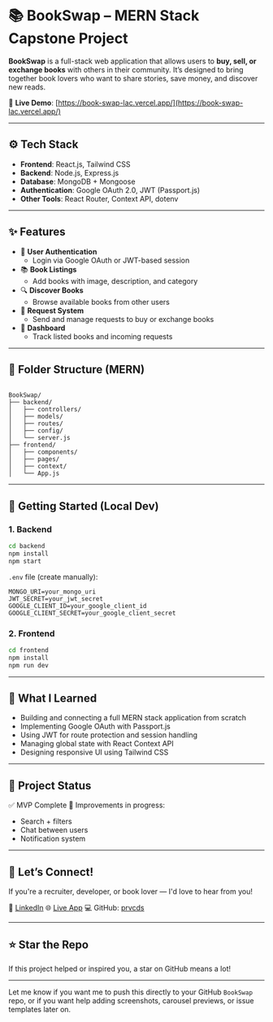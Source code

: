 # 📚 BookSwap – MERN Stack Capstone Project

**BookSwap** is a full-stack web application that allows users to **buy, sell, or exchange books** with others in their community. It’s designed to bring together book lovers who want to share stories, save money, and discover new reads.

🔗 **Live Demo**: [https://book-swap-lac.vercel.app/](https://book-swap-lac.vercel.app/)

---

## ⚙️ Tech Stack

- **Frontend**: React.js, Tailwind CSS  
- **Backend**: Node.js, Express.js  
- **Database**: MongoDB + Mongoose  
- **Authentication**: Google OAuth 2.0, JWT (Passport.js)  
- **Other Tools**: React Router, Context API, dotenv

---

## ✨ Features

- 🔐 **User Authentication**
  - Login via Google OAuth or JWT-based session
- 📚 **Book Listings**
  - Add books with image, description, and category
- 🔍 **Discover Books**
  - Browse available books from other users
- 🔄 **Request System**
  - Send and manage requests to buy or exchange books
- 🧾 **Dashboard**
  - Track listed books and incoming requests

---

## 📁 Folder Structure (MERN)

```

BookSwap/
├── backend/
│   ├── controllers/
│   ├── models/
│   ├── routes/
│   ├── config/
│   └── server.js
├── frontend/
│   ├── components/
│   ├── pages/
│   ├── context/
│   └── App.js

````

---

## 🚀 Getting Started (Local Dev)

### 1. Backend

```bash
cd backend
npm install
npm start
````

`.env` file (create manually):

```
MONGO_URI=your_mongo_uri
JWT_SECRET=your_jwt_secret
GOOGLE_CLIENT_ID=your_google_client_id
GOOGLE_CLIENT_SECRET=your_google_client_secret
```

### 2. Frontend

```bash
cd frontend
npm install
npm run dev
```

---

## 🧠 What I Learned

* Building and connecting a full MERN stack application from scratch
* Implementing Google OAuth with Passport.js
* Using JWT for route protection and session handling
* Managing global state with React Context API
* Designing responsive UI using Tailwind CSS

---

## 📌 Project Status

✅ MVP Complete
🚧 Improvements in progress:

* Search + filters
* Chat between users
* Notification system

---

## 🤝 Let’s Connect!

If you're a recruiter, developer, or book lover — I'd love to hear from you!

📨 [LinkedIn](https://www.linkedin.com/in/parvjhanwar)
🌐 [Live App](https://book-swap-lac.vercel.app/)
💻 GitHub: [prvcds](https://github.com/prvcds)

---

## ⭐️ Star the Repo

If this project helped or inspired you, a star on GitHub means a lot!

---

Let me know if you want me to push this directly to your GitHub `BookSwap` repo, or if you want help adding screenshots, carousel previews, or issue templates later on.



